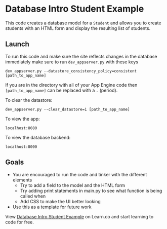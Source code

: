 # Database Intro Student Example

This code creates a database model for a `Student` and allows you to create students with an HTML form and display the resulting list of students.

## Launch

To run this code and make sure the site reflects changes in the database immediately make sure to run `dev_appserver.py` with these keys

```
dev_appserver.py --datastore_consistency_policy=consistent [path_to_app_name]
```

If you are in the directory with all of your App Engine code then `[path_to_app_name]` can be replaced with a `.` (period).

To clear the datastore:

```
dev_appserver.py --clear_datastore=1 [path_to_app_name]
```

To view the app:
```
localhost:8080
```

To view the database backend:
```
localhost:8000
```

## Goals

+ You are encouraged to run the code and tinker with the different elements
  + Try to add a field to the model and the HTML form
  + Try adding print statements in main.py to see what function is being called when
  + Add CSS to make the UI better looking
+ Use this as a template for future work

<p data-visibility='hidden'>View <a href='https://learn.co/lessons/cssi-8.2-database-example-lab' title='Database Intro Student Example'>Database Intro Student Example</a> on Learn.co and start learning to code for free.</p>

